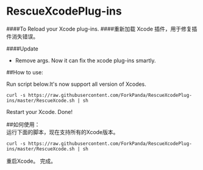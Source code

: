 # RescueXcodePlug-ins
####To Reload your Xcode plug-ins.
####重新加载 Xcode 插件，用于修复插件消失错误。

####Update
* Remove args. Now it can fix the xcode plug-ins smartly.

##How to use:

Run script below.It's now support all version of Xcodes.

`curl -s https://raw.githubusercontent.com/ForkPanda/RescueXcodePlug-ins/master/RescueXcode.sh | sh`

Restart your Xcode.
Done!

##如何使用：  
运行下面的脚本，现在支持所有的Xcode版本。

`curl -s https://raw.githubusercontent.com/ForkPanda/RescueXcodePlug-ins/master/RescueXcode.sh | sh`

重启Xcode。
完成。

